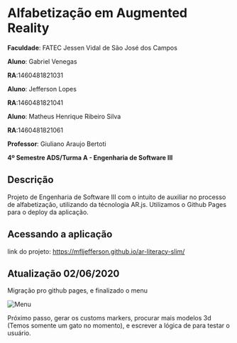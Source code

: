 
# Alfabetização em Augmented Reality


**Faculdade**: FATEC Jessen Vidal de São José dos Campos

**Aluno**: Gabriel Venegas

**RA**:1460481821031

**Aluno**: Jefferson Lopes

**RA**:1460481821041

**Aluno**: Matheus Henrique Ribeiro Silva

**RA**:1460481821061

**Professor**: Giuliano Araujo Bertoti

**4º Semestre ADS/Turma A - Engenharia de Software III**

## Descrição

Projeto de Engenharia de Software III com o intuito de auxiliar no processo de alfabetização, utilizando da técnologia AR.js. Utilizamos o Github Pages para o deploy da aplicação.

## Acessando a aplicação

link do projeto: https://mfljefferson.github.io/ar-literacy-slim/

## Atualização 02/06/2020

Migração pro github pages, e finalizado o menu

<p><img src="https://i.imgur.com/p02mmeR.png" alt="Menu"/><p>

Próximo passo, gerar os customs markers, procurar mais modelos 3d (Temos somente um gato no momento), e escrever a lógica de para testar o usuário.


